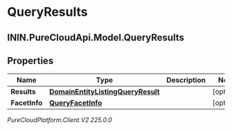 # QueryResults

## ININ.PureCloudApi.Model.QueryResults

## Properties

|Name | Type | Description | Notes|
|------------ | ------------- | ------------- | -------------|
| **Results** | [**DomainEntityListingQueryResult**](DomainEntityListingQueryResult) |  | [optional] |
| **FacetInfo** | [**QueryFacetInfo**](QueryFacetInfo) |  | [optional] |



_PureCloudPlatform.Client.V2 225.0.0_
